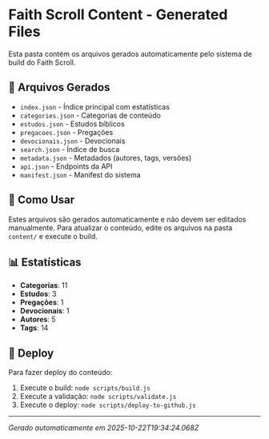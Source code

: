 # Faith Scroll Content - Generated Files

Esta pasta contém os arquivos gerados automaticamente pelo sistema de build do Faith Scroll.

## 📁 Arquivos Gerados

- `index.json` - Índice principal com estatísticas
- `categories.json` - Categorias de conteúdo
- `estudos.json` - Estudos bíblicos
- `pregacoes.json` - Pregações
- `devocionais.json` - Devocionais
- `search.json` - Índice de busca
- `metadata.json` - Metadados (autores, tags, versões)
- `api.json` - Endpoints da API
- `manifest.json` - Manifest do sistema

## 🔧 Como Usar

Estes arquivos são gerados automaticamente e não devem ser editados manualmente.
Para atualizar o conteúdo, edite os arquivos na pasta `content/` e execute o build.

## 📊 Estatísticas

- **Categorias**: 11
- **Estudos**: 3
- **Pregações**: 1
- **Devocionais**: 1
- **Autores**: 5
- **Tags**: 14

## 🚀 Deploy

Para fazer deploy do conteúdo:

1. Execute o build: `node scripts/build.js`
2. Execute a validação: `node scripts/validate.js`
3. Execute o deploy: `node scripts/deploy-to-github.js`

---

*Gerado automaticamente em 2025-10-22T19:34:24.068Z*

